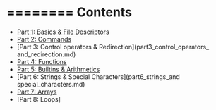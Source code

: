 ========
Contents
========

  - [Part 1: Basics & File Descriptors](part1_basics_and_fd.md)
  - [Part 2: Commands](part2_commands.md)
  - [Part 3: Control operators & Redirection](part3_control_operators_ and_redirection.md)
  - [Part 4: Functions](part4_functions.md)
  - [Part 5: Builtins & Arithmetics](part5_builtins_and_arithmetics.md)
  - [Part 6: Strings & Special Characters](part6_strings_and special_characters.md)
  - [Part 7: Arrays](part7_arrays.md)
  - [Part 8: Loops]
